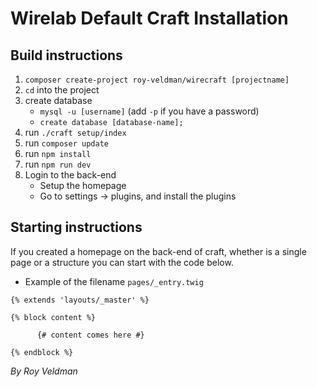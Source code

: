# Wirelab Default Craft Installation

## Build instructions
1. `composer create-project roy-veldman/wirecraft [projectname]`
2. `cd` into the project
3. create database
   - `mysql -u [username]` (add `-p` if you have a password)
   - `create database [database-name];`
4. run `./craft setup/index`
5. run `composer update`
6. run `npm install`
7. run `npm run dev`
8. Login to the back-end
   - Setup the homepage
   - Go to settings -> plugins, and install the plugins
   
## Starting instructions
If you created a homepage on the back-end of craft, whether is a single page or a structure you can start with the code below.
* Example of the filename `pages/_entry.twig`

```twig
{% extends 'layouts/_master' %}

{% block content %}

      {# content comes here #} 

{% endblock %}
```
_By Roy Veldman_